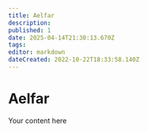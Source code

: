 ```yaml
---
title: Aelfar
description: 
published: 1
date: 2025-04-14T21:30:13.670Z
tags: 
editor: markdown
dateCreated: 2022-10-22T18:33:58.140Z
---
```


# Aelfar
Your content here
